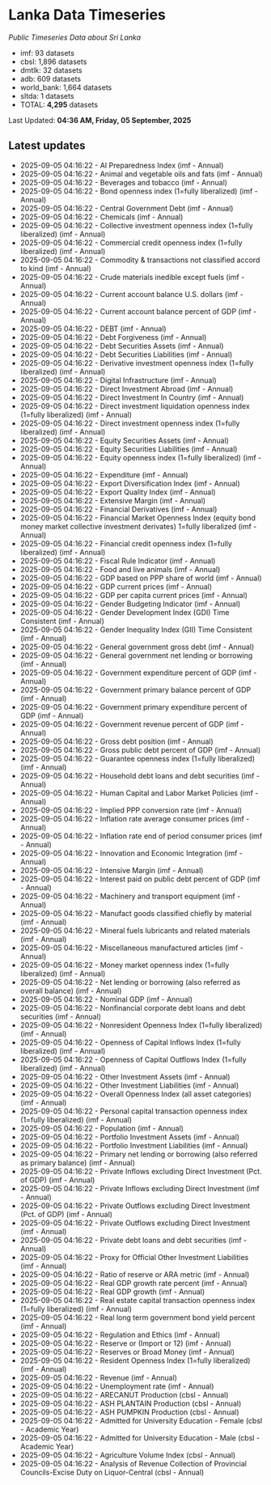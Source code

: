 # Lanka Data Timeseries
*Public Timeseries Data about Sri Lanka*

* imf: 93 datasets
* cbsl: 1,896 datasets
* dmtlk: 32 datasets
* adb: 609 datasets
* world_bank: 1,664 datasets
* sltda: 1 datasets
* TOTAL: **4,295** datasets

Last Updated: **04:36 AM, Friday, 05 September, 2025**

## Latest updates

* 2025-09-05 04:16:22 - AI Preparedness Index (imf - Annual)
* 2025-09-05 04:16:22 - Animal and vegetable oils and fats (imf - Annual)
* 2025-09-05 04:16:22 - Beverages and tobacco (imf - Annual)
* 2025-09-05 04:16:22 - Bond openness index (1=fully liberalized) (imf - Annual)
* 2025-09-05 04:16:22 - Central Government Debt (imf - Annual)
* 2025-09-05 04:16:22 - Chemicals (imf - Annual)
* 2025-09-05 04:16:22 - Collective investment openness index (1=fully liberalized) (imf - Annual)
* 2025-09-05 04:16:22 - Commercial credit openness index (1=fully liberalized) (imf - Annual)
* 2025-09-05 04:16:22 - Commodity & transactions not classified accord to kind (imf - Annual)
* 2025-09-05 04:16:22 - Crude materials inedible except fuels (imf - Annual)
* 2025-09-05 04:16:22 - Current account balance U.S. dollars (imf - Annual)
* 2025-09-05 04:16:22 - Current account balance percent of GDP (imf - Annual)
* 2025-09-05 04:16:22 - DEBT (imf - Annual)
* 2025-09-05 04:16:22 - Debt Forgiveness (imf - Annual)
* 2025-09-05 04:16:22 - Debt Securities Assets (imf - Annual)
* 2025-09-05 04:16:22 - Debt Securities Liabilities (imf - Annual)
* 2025-09-05 04:16:22 - Derivative investment openness index (1=fully liberalized) (imf - Annual)
* 2025-09-05 04:16:22 - Digital Infrastructure (imf - Annual)
* 2025-09-05 04:16:22 - Direct Investment Abroad (imf - Annual)
* 2025-09-05 04:16:22 - Direct Investment In Country (imf - Annual)
* 2025-09-05 04:16:22 - Direct investment liquidation openness index (1=fully liberalized) (imf - Annual)
* 2025-09-05 04:16:22 - Direct investment openness index (1=fully liberalized) (imf - Annual)
* 2025-09-05 04:16:22 - Equity Securities Assets (imf - Annual)
* 2025-09-05 04:16:22 - Equity Securities Liabilities (imf - Annual)
* 2025-09-05 04:16:22 - Equity openness index (1=fully liberalized) (imf - Annual)
* 2025-09-05 04:16:22 - Expenditure (imf - Annual)
* 2025-09-05 04:16:22 - Export Diversification Index (imf - Annual)
* 2025-09-05 04:16:22 - Export Quality Index (imf - Annual)
* 2025-09-05 04:16:22 - Extensive Margin (imf - Annual)
* 2025-09-05 04:16:22 - Financial Derivatives (imf - Annual)
* 2025-09-05 04:16:22 - Financial Market Openness Index (equity bond money market collective investment derivates) 1=fully liberalized (imf - Annual)
* 2025-09-05 04:16:22 - Financial credit openness index (1=fully liberalized) (imf - Annual)
* 2025-09-05 04:16:22 - Fiscal Rule Indicator (imf - Annual)
* 2025-09-05 04:16:22 - Food and live animals (imf - Annual)
* 2025-09-05 04:16:22 - GDP based on PPP share of world (imf - Annual)
* 2025-09-05 04:16:22 - GDP current prices (imf - Annual)
* 2025-09-05 04:16:22 - GDP per capita current prices (imf - Annual)
* 2025-09-05 04:16:22 - Gender Budgeting Indicator (imf - Annual)
* 2025-09-05 04:16:22 - Gender Development Index (GDI) Time Consistent (imf - Annual)
* 2025-09-05 04:16:22 - Gender Inequality Index (GII) Time Consistent (imf - Annual)
* 2025-09-05 04:16:22 - General government gross debt (imf - Annual)
* 2025-09-05 04:16:22 - General government net lending or borrowing (imf - Annual)
* 2025-09-05 04:16:22 - Government expenditure percent of GDP (imf - Annual)
* 2025-09-05 04:16:22 - Government primary balance percent of GDP (imf - Annual)
* 2025-09-05 04:16:22 - Government primary expenditure percent of GDP (imf - Annual)
* 2025-09-05 04:16:22 - Government revenue percent of GDP (imf - Annual)
* 2025-09-05 04:16:22 - Gross debt position (imf - Annual)
* 2025-09-05 04:16:22 - Gross public debt percent of GDP (imf - Annual)
* 2025-09-05 04:16:22 - Guarantee openness index (1=fully liberalized) (imf - Annual)
* 2025-09-05 04:16:22 - Household debt loans and debt securities (imf - Annual)
* 2025-09-05 04:16:22 - Human Capital and Labor Market Policies (imf - Annual)
* 2025-09-05 04:16:22 - Implied PPP conversion rate (imf - Annual)
* 2025-09-05 04:16:22 - Inflation rate average consumer prices (imf - Annual)
* 2025-09-05 04:16:22 - Inflation rate end of period consumer prices (imf - Annual)
* 2025-09-05 04:16:22 - Innovation and Economic Integration (imf - Annual)
* 2025-09-05 04:16:22 - Intensive Margin (imf - Annual)
* 2025-09-05 04:16:22 - Interest paid on public debt percent of GDP (imf - Annual)
* 2025-09-05 04:16:22 - Machinery and transport equipment (imf - Annual)
* 2025-09-05 04:16:22 - Manufact goods classified chiefly by material (imf - Annual)
* 2025-09-05 04:16:22 - Mineral fuels lubricants and related materials (imf - Annual)
* 2025-09-05 04:16:22 - Miscellaneous manufactured articles (imf - Annual)
* 2025-09-05 04:16:22 - Money market openness index (1=fully liberalized) (imf - Annual)
* 2025-09-05 04:16:22 - Net lending or borrowing (also referred as overall balance) (imf - Annual)
* 2025-09-05 04:16:22 - Nominal GDP (imf - Annual)
* 2025-09-05 04:16:22 - Nonfinancial corporate debt loans and debt securities (imf - Annual)
* 2025-09-05 04:16:22 - Nonresident Openness Index (1=fully liberalized) (imf - Annual)
* 2025-09-05 04:16:22 - Openness of Capital Inflows Index (1=fully liberalized) (imf - Annual)
* 2025-09-05 04:16:22 - Openness of Capital Outflows Index (1=fully liberalized) (imf - Annual)
* 2025-09-05 04:16:22 - Other Investment Assets (imf - Annual)
* 2025-09-05 04:16:22 - Other Investment Liabilities (imf - Annual)
* 2025-09-05 04:16:22 - Overall Openness Index (all asset categories) (imf - Annual)
* 2025-09-05 04:16:22 - Personal capital transaction openness index (1=fully liberalized) (imf - Annual)
* 2025-09-05 04:16:22 - Population (imf - Annual)
* 2025-09-05 04:16:22 - Portfolio Investment Assets (imf - Annual)
* 2025-09-05 04:16:22 - Portfolio Investment Liabilities (imf - Annual)
* 2025-09-05 04:16:22 - Primary net lending or borrowing (also referred as primary balance) (imf - Annual)
* 2025-09-05 04:16:22 - Private Inflows excluding Direct Investment (Pct. of GDP) (imf - Annual)
* 2025-09-05 04:16:22 - Private Inflows excluding Direct Investment (imf - Annual)
* 2025-09-05 04:16:22 - Private Outflows excluding Direct Investment (Pct. of GDP) (imf - Annual)
* 2025-09-05 04:16:22 - Private Outflows excluding Direct Investment (imf - Annual)
* 2025-09-05 04:16:22 - Private debt loans and debt securities (imf - Annual)
* 2025-09-05 04:16:22 - Proxy for Official Other Investment Liabilities (imf - Annual)
* 2025-09-05 04:16:22 - Ratio of reserve or ARA metric (imf - Annual)
* 2025-09-05 04:16:22 - Real GDP growth rate percent (imf - Annual)
* 2025-09-05 04:16:22 - Real GDP growth (imf - Annual)
* 2025-09-05 04:16:22 - Real estate capital transaction openness index (1=fully liberalized) (imf - Annual)
* 2025-09-05 04:16:22 - Real long term government bond yield percent (imf - Annual)
* 2025-09-05 04:16:22 - Regulation and Ethics (imf - Annual)
* 2025-09-05 04:16:22 - Reserve or (Import or 12) (imf - Annual)
* 2025-09-05 04:16:22 - Reserves or Broad Money (imf - Annual)
* 2025-09-05 04:16:22 - Resident Openness Index (1=fully liberalized) (imf - Annual)
* 2025-09-05 04:16:22 - Revenue (imf - Annual)
* 2025-09-05 04:16:22 - Unemployment rate (imf - Annual)
* 2025-09-05 04:16:22 - ARECANUT Production (cbsl - Annual)
* 2025-09-05 04:16:22 - ASH PLANTAIN Production (cbsl - Annual)
* 2025-09-05 04:16:22 - ASH PUMPKIN Production (cbsl - Annual)
* 2025-09-05 04:16:22 - Admitted for University Education - Female (cbsl - Academic Year)
* 2025-09-05 04:16:22 - Admitted for University Education - Male (cbsl - Academic Year)
* 2025-09-05 04:16:22 - Agriculture Volume Index (cbsl - Annual)
* 2025-09-05 04:16:22 - Analysis of Revenue Collection of Provincial Councils-Excise Duty on Liquor-Central (cbsl - Annual)